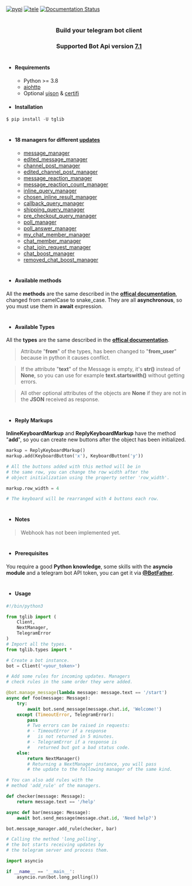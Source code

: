 [![pypi](https://img.shields.io/badge/pypi-tglib-blue)](https://pypi.org/project/tglib/) [![tele](https://img.shields.io/badge/telegram-@unixtux-blue)](https://t.me/geko1) [![Documentation Status](https://readthedocs.org/projects/tglib/badge/?version=latest)](https://tglib.readthedocs.io/en/latest/?badge=latest)

#

<h3 align="center">Build your telegram bot client</h3>

<h3 align="center">Supported Bot Api version <a href="https://core.telegram.org/bots/api#february-16-2024">7.1</a></h3>

#

* #### Requirements
  * Python >= 3.8
  * [aiohttp](https://github.com/aio-libs/aiohttp)
  * Optional [ujson](https://github.com/ultrajson/ultrajson) & [certifi](https://github.com/certifi/python-certifi)

* #### Installation
```powershell
$ pip install -U tglib
```

#

* #### 18 managers for different [updates](https://core.telegram.org/bots/api#update)
  * [message_manager](https://tglib.readthedocs.io/en/latest/client.html#tglib.Client.message_manager)
  * [edited_message_manager](https://tglib.readthedocs.io/en/latest/client.html#tglib.Client.edited_message_manager)
  * [channel_post_manager](https://tglib.readthedocs.io/en/latest/client.html#tglib.Client.channel_post_manager)
  * [edited_channel_post_manager](https://tglib.readthedocs.io/en/latest/client.html#tglib.Client.edited_channel_post_manager)
  * [message_reaction_manager](https://tglib.readthedocs.io/en/latest/client.html#tglib.Client.message_reaction_manager)
  * [message_reaction_count_manager](https://tglib.readthedocs.io/en/latest/client.html#tglib.Client.message_reaction_count_manager)
  * [inline_query_manager](https://tglib.readthedocs.io/en/latest/client.html#tglib.Client.inline_query_manager)
  * [chosen_inline_result_manager](https://tglib.readthedocs.io/en/latest/client.html#tglib.Client.chosen_inline_result_manager)
  * [callback_query_manager](https://tglib.readthedocs.io/en/latest/client.html#tglib.Client.callback_query_manager)
  * [shipping_query_manager](https://tglib.readthedocs.io/en/latest/client.html#tglib.Client.shipping_query_manager)
  * [pre_checkout_query_manager](https://tglib.readthedocs.io/en/latest/client.html#tglib.Client.pre_checkout_query_manager)
  * [poll_manager](https://tglib.readthedocs.io/en/latest/client.html#tglib.Client.poll_manager)
  * [poll_answer_manager](https://tglib.readthedocs.io/en/latest/client.html#tglib.Client.poll_answer_manager)
  * [my_chat_member_manager](https://tglib.readthedocs.io/en/latest/client.html#tglib.Client.my_chat_member_manager)
  * [chat_member_manager](https://tglib.readthedocs.io/en/latest/client.html#tglib.Client.chat_member_manager)
  * [chat_join_request_manager](https://tglib.readthedocs.io/en/latest/client.html#tglib.Client.chat_join_request_manager)
  * [chat_boost_manager](https://tglib.readthedocs.io/en/latest/client.html#tglib.Client.chat_boost_manager)
  * [removed_chat_boost_manager](https://tglib.readthedocs.io/en/latest/client.html#tglib.Client.removed_chat_boost_manager)

#

* #### Available methods

All the **methods** are the same described in the **[offical documentation](https://core.telegram.org/bots/api#available-methods)**, changed from camelCase to snake_case. They are all **asynchronous**, so you must use them in **await** expression.

#

* #### Available Types

All the **types** are the same described in the **[offical documentation](https://core.telegram.org/bots/api#available-types)**.

> Attribute "**from**" of the types, has been changed to "**from_user**" because in python it causes conflict.

> If the attribute "**text**" of the Message is empty, it's **str()** instead of **None**, so you can use for example **text.startswith()** without getting errors.

> All other optional attributes of the objects are **None** if they are not in the **JSON** received as response.

#

* #### Reply Markups
**InlineKeyboardMarkup** and **ReplyKeyboardMarkup** have the method "**add**", so you can create new buttons after the object has been initialized.

```python
markup = ReplyKeyboardMarkup()
markup.add(KeyboardButton('x'), KeyboardButton('y'))

# All the buttons added with this method will be in
# the same row, you can change the row width after the
# object initialization using the property setter 'row_width'.

markup.row_width = 4

# The keyboard will be rearranged with 4 buttons each row.
```

#

* #### Notes

> Webhook has not been implemented yet.

#

* #### Prerequisites
You require a good **Python knowledge**, some skills with the **asyncio module** and a telegram bot API token, you can get it via **[@BotFather](https://t.me/botfather)**.

#

* #### Usage
```python
#!/bin/python3

from tglib import (
    Client,
    NextManager,
    TelegramError
)
# Import all the types.
from tglib.types import *

# Create a bot instance.
bot = Client('<your_token>')

# Add some rules for incoming updates. Managers
# check rules in the same order they were added.

@bot.manage_message(lambda message: message.text == '/start')
async def foo(message: Message):
    try:
        await bot.send_message(message.chat.id, 'Welcome!')
    except (TimeoutError, TelegramError):
        pass
        # Two errors can be raised in requests:
        # - TimeoutError if a response
        #   is not returned in 5 minutes.
        # - TelegramError if a response is
        #   returned but got a bad status code.
    else:
        return NextManager()
        # Returning a NextManager instance, you will pass
        # the update to the following manager of the same kind.

# You can also add rules with the
# method 'add_rule' of the managers.

def checker(message: Message):
    return message.text == '/help'

async def bar(message: Message):
    await bot.send_message(message.chat.id, 'Need help?')

bot.message_manager.add_rule(checker, bar)

# Calling the method 'long_polling',
# the bot starts receiving updates by
# the telegram server and process them.

import asyncio

if __name__ == '__main__':
    asyncio.run(bot.long_polling())
```
